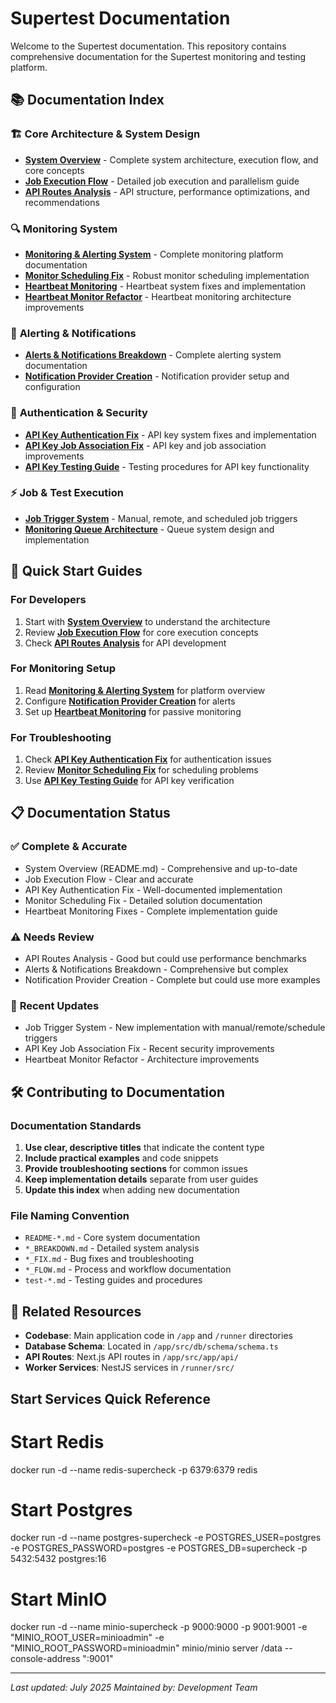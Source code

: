 # Supertest Documentation

Welcome to the Supertest documentation. This repository contains comprehensive documentation for the Supertest monitoring and testing platform.

## 📚 Documentation Index

### 🏗️ **Core Architecture & System Design**
- **[System Overview](README.md)** - Complete system architecture, execution flow, and core concepts
- **[Job Execution Flow](README-job-execution.md)** - Detailed job execution and parallelism guide
- **[API Routes Analysis](API_ROUTES_ANALYSIS.md)** - API structure, performance optimizations, and recommendations

### 🔍 **Monitoring System**
- **[Monitoring & Alerting System](MONITORING_README.md)** - Complete monitoring platform documentation
- **[Monitor Scheduling Fix](MONITOR_SCHEDULING_FIX.md)** - Robust monitor scheduling implementation
- **[Heartbeat Monitoring](HEARTBEAT_AND_MONITORING_FIXES.md)** - Heartbeat system fixes and implementation
- **[Heartbeat Monitor Refactor](HEARTBEAT_MONITOR_REFACTOR.md)** - Heartbeat monitoring architecture improvements

### 🚨 **Alerting & Notifications**
- **[Alerts & Notifications Breakdown](ALERTS_AND_NOTIFICATIONS_BREAKDOWN.md)** - Complete alerting system documentation
- **[Notification Provider Creation](NOTIFICATION_PROVIDER_CREATION_FLOW.md)** - Notification provider setup and configuration

### 🔑 **Authentication & Security**
- **[API Key Authentication Fix](API_KEY_AUTH_FIX.md)** - API key system fixes and implementation
- **[API Key Job Association Fix](API_KEY_JOB_ASSOCIATION_FIX.md)** - API key and job association improvements
- **[API Key Testing Guide](test-api-key-fix.md)** - Testing procedures for API key functionality

### ⚡ **Job & Test Execution**
- **[Job Trigger System](JOB_TRIGGER_SYSTEM_DOCUMENTATION.md)** - Manual, remote, and scheduled job triggers
- **[Monitoring Queue Architecture](MONITORING_QUEUE_ARCHITECTURE.md)** - Queue system design and implementation

## 🎯 **Quick Start Guides**

### For Developers
1. Start with **[System Overview](README.md)** to understand the architecture
2. Review **[Job Execution Flow](README-job-execution.md)** for core execution concepts
3. Check **[API Routes Analysis](API_ROUTES_ANALYSIS.md)** for API development

### For Monitoring Setup
1. Read **[Monitoring & Alerting System](MONITORING_README.md)** for platform overview
2. Configure **[Notification Provider Creation](NOTIFICATION_PROVIDER_CREATION_FLOW.md)** for alerts
3. Set up **[Heartbeat Monitoring](HEARTBEAT_AND_MONITORING_FIXES.md)** for passive monitoring

### For Troubleshooting
1. Check **[API Key Authentication Fix](API_KEY_AUTH_FIX.md)** for authentication issues
2. Review **[Monitor Scheduling Fix](MONITOR_SCHEDULING_FIX.md)** for scheduling problems
3. Use **[API Key Testing Guide](test-api-key-fix.md)** for API key verification

## 📋 **Documentation Status**

### ✅ **Complete & Accurate**
- System Overview (README.md) - Comprehensive and up-to-date
- Job Execution Flow - Clear and accurate
- API Key Authentication Fix - Well-documented implementation
- Monitor Scheduling Fix - Detailed solution documentation
- Heartbeat Monitoring Fixes - Complete implementation guide

### ⚠️ **Needs Review**
- API Routes Analysis - Good but could use performance benchmarks
- Alerts & Notifications Breakdown - Comprehensive but complex
- Notification Provider Creation - Complete but could use more examples

### 🔄 **Recent Updates**
- Job Trigger System - New implementation with manual/remote/schedule triggers
- API Key Job Association Fix - Recent security improvements
- Heartbeat Monitor Refactor - Architecture improvements

## 🛠️ **Contributing to Documentation**

### Documentation Standards
1. **Use clear, descriptive titles** that indicate the content type
2. **Include practical examples** and code snippets
3. **Provide troubleshooting sections** for common issues
4. **Keep implementation details** separate from user guides
5. **Update this index** when adding new documentation

### File Naming Convention
- `README-*.md` - Core system documentation
- `*_BREAKDOWN.md` - Detailed system analysis
- `*_FIX.md` - Bug fixes and troubleshooting
- `*_FLOW.md` - Process and workflow documentation
- `test-*.md` - Testing guides and procedures

## 🔗 **Related Resources**

- **Codebase**: Main application code in `/app` and `/runner` directories
- **Database Schema**: Located in `/app/src/db/schema/schema.ts`
- **API Routes**: Next.js API routes in `/app/src/app/api/`
- **Worker Services**: NestJS services in `/runner/src/`


## Start Services Quick Reference

# Start Redis
docker run -d --name redis-supercheck -p 6379:6379 redis

# Start Postgres
docker run -d --name postgres-supercheck -e POSTGRES_USER=postgres -e POSTGRES_PASSWORD=postgres -e POSTGRES_DB=supercheck -p 5432:5432 postgres:16

# Start MinIO
docker run -d --name minio-supercheck -p 9000:9000 -p 9001:9001 -e "MINIO_ROOT_USER=minioadmin" -e "MINIO_ROOT_PASSWORD=minioadmin" minio/minio server /data --console-address ":9001"

---

*Last updated: July 2025*
*Maintained by: Development Team*